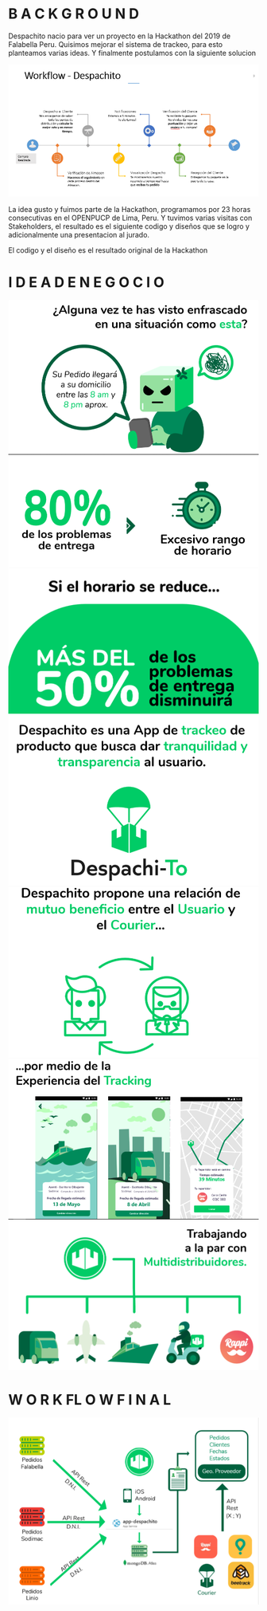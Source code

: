 # B A C K G R O U N D

Despachito nacio para ver un proyecto en la Hackathon del 2019 de Falabella Peru.
Quisimos mejorar el sistema de trackeo, para esto planteamos varias ideas. 
Y finalmente postulamos con la siguiente solucion

![alt text](https://github.com/DarkNekoRin/Despach-ito/blob/master/img/Info00.PNG?raw=true)

La idea gusto y fuimos parte de la Hackathon, programamos por 23 horas consecutivas en el OPENPUCP de Lima, Peru.
Y tuvimos varias visitas con Stakeholders, el resultado es el siguiente codigo y diseños que se logro y adicionalmente una presentacion al jurado. 

El codigo y el diseño es el resultado original de la Hackathon 

#  I D E A    D E    N E G O C I O

![alt text](https://github.com/DarkNekoRin/Despach-ito/blob/master/img/Info01.PNG?raw=true)
![alt text](https://github.com/DarkNekoRin/Despach-ito/blob/master/img/Info02.PNG?raw=true)
![alt text](https://github.com/DarkNekoRin/Despach-ito/blob/master/img/Info03.PNG?raw=true)
![alt text](https://github.com/DarkNekoRin/Despach-ito/blob/master/img/Info04.PNG?raw=true)
![alt text](https://github.com/DarkNekoRin/Despach-ito/blob/master/img/Info05.PNG?raw=true)
![alt text](https://github.com/DarkNekoRin/Despach-ito/blob/master/img/Info06.PNG?raw=true)
![alt text](https://github.com/DarkNekoRin/Despach-ito/blob/master/img/Info07.PNG?raw=true)

# W O R K FL O W   F I N A L
![alt text](https://github.com/DarkNekoRin/Despach-ito/blob/master/img/Info08.PNG?raw=true)


